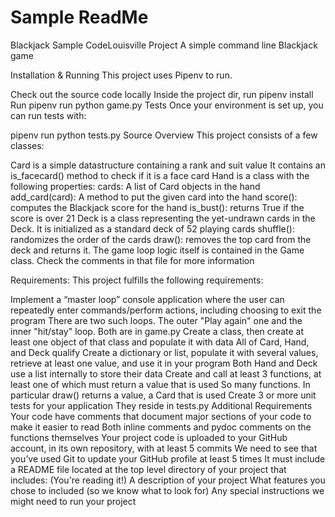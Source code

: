 # Sample ReadMe

Blackjack
Sample CodeLouisville Project
A simple command line Blackjack game

Installation & Running
This project uses Pipenv to run.

Check out the source code locally
Inside the project dir, run pipenv install
Run pipenv run python game.py
Tests
Once your environment is set up, you can run tests with:

pipenv run python tests.py
Source Overview
This project consists of a few classes:

Card is a simple datastructure containing a rank and suit value
It contains an is_facecard() method to check if it is a face card
Hand is a class with the following properties:
cards: A list of Card objects in the hand
add_card(card): A method to put the given card into the hand
score(): computes the Blackjack score for the hand
is_bust(): returns True if the score is over 21
Deck is a class representing the yet-undrawn cards in the Deck.
It is initialized as a standard deck of 52 playing cards
shuffle(): randomizes the order of the cards
draw(): removes the top card from the deck and returns it.
The game loop logic itself is contained in the Game class. Check the comments in that file for more information

Requirements:
This project fulfills the following requirements:

Implement a “master loop” console application where the user can repeatedly enter commands/perform actions, including choosing to exit the program
There are two such loops. The outer "Play again" one and the inner "hit/stay" loop. Both are in game.py
Create a class, then create at least one object of that class and populate it with data
All of Card, Hand, and Deck qualify
Create a dictionary or list, populate it with several values, retrieve at least one value, and use it in your program
Both Hand and Deck use a list internally to store their data
Create and call at least 3 functions, at least one of which must return a value that is used
So many functions. In particular draw() returns a value, a Card that is used
Create 3 or more unit tests for your application
They reside in tests.py
Additional Requirements
Your code have comments that document major sections of your code to make it easier to read
Both inline comments and pydoc comments on the functions themselves
Your project code is uploaded to your GitHub account, in its own repository, with at least 5 commits
We need to see that you’ve used Git to update your GitHub profile at least 5 times
It must include a README file located at the top level directory of your project that includes:
(You're reading it!)
A description of your project
What features you chose to included (so we know what to look for)
Any special instructions we might need to run your project